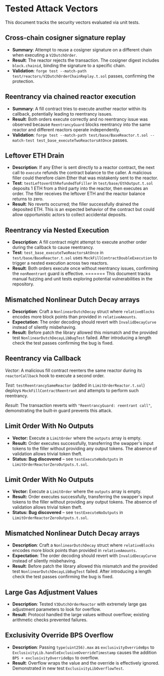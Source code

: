 # Tested Attack Vectors

This document tracks the security vectors evaluated via unit tests.

## Cross-chain cosigner signature replay
- **Summary**: Attempt to reuse a cosigner signature on a different chain when executing a `V2DutchOrder`.
- **Result**: The reactor rejects the transaction. The cosigner digest includes `block.chainid`, binding the signature to a specific chain.
- **Validation**: `forge test --match-path test/reactors/V2DutchOrderChainReplay.t.sol` passes, confirming the protection.

## Reentrancy via chained reactor execution
- **Summary**: A fill contract tries to execute another reactor within its callback, potentially leading to reentrancy issues.
- **Result**: Both orders execute correctly and no reentrancy issue was observed because `ReentrancyGuard` blocks reentrancy into the same reactor and different reactors operate independently.
- **Validation**: `forge test --match-path test/base/BaseReactor.t.sol --match-test test_base_executeTwoReactorsAtOnce` passes.


## Leftover ETH Drain
- **Description**: If any Ether is sent directly to a reactor contract, the next call to `execute` refunds the contract balance to the caller. A malicious filler could therefore claim Ether that was mistakenly sent to the reactor.
- **Test**: `testLeftoverEthRefundedToFiller` in `test/base/EthOutput.t.sol` deposits 1 ETH from a third party into the reactor, then executes an order. The filler receives the leftover ETH and the reactor balance returns to zero.
- **Result**: No reverts occurred; the filler successfully drained the deposited ETH. This is an expected behavior of the contract but could allow opportunistic actors to collect accidental deposits.


## Reentrancy via Nested Execution
- **Description**: A fill contract might attempt to execute another order during the callback to cause reentrancy.
- **Test**: `test_base_executeTwoReactorsAtOnce` in `test/base/BaseReactor.t.sol` uses `MockFillContractDoubleExecution` to trigger a nested execution across two reactors.
- **Result**: Both orders execute once without reentrancy issues, confirming the `nonReentrant` guard is effective.
=======
This document tracks manual fuzzing and unit tests exploring potential vulnerabilities in the repository.


## Mismatched Nonlinear Dutch Decay arrays
- **Description**: Craft a `NonlinearDutchDecay` struct where `relativeBlocks` encodes more block points than provided in `relativeAmounts`.
- **Expectation**: The order decoding should revert with `InvalidDecayCurve` instead of silently misbehaving.
- **Result**: Before patch the library allowed this mismatch and the provided test `NonlinearDutchDecayLibBugTest` failed. After introducing a length check the test passes confirming the bug is fixed.


## Reentrancy via Callback
*Vector*: A malicious fill contract reenters the same reactor during its `reactorCallback` hook to execute a second order.

*Test*: `testReentrancySameReactor` (added in `LimitOrderReactor.t.sol`) deploys `MockFillContractReentrant` and attempts to perform such reentrancy.

*Result*: The transaction reverts with `"ReentrancyGuard: reentrant call"`, demonstrating the built‑in guard prevents this attack.


## Limit Order With No Outputs
- **Vector:** Execute a `LimitOrder` where the `outputs` array is empty.
- **Result:** Order executes successfully, transferring the swapper's input tokens to the filler without providing any output tokens. The absence of validation allows trivial token theft.
- **Status:** **Bug discovered** – see `testExecuteNoOutputs` in `LimitOrderReactorZeroOutputs.t.sol`.


## Limit Order With No Outputs
- **Vector:** Execute a `LimitOrder` where the `outputs` array is empty.
- **Result:** Order executes successfully, transferring the swapper's input tokens to the filler without providing any output tokens. The absence of validation allows trivial token theft.
- **Status:** **Bug discovered** – see `testExecuteNoOutputs` in `LimitOrderReactorZeroOutputs.t.sol`.


## Mismatched Nonlinear Dutch Decay arrays
- **Description**: Craft a `NonlinearDutchDecay` struct where `relativeBlocks` encodes more block points than provided in `relativeAmounts`.
- **Expectation**: The order decoding should revert with `InvalidDecayCurve` instead of silently misbehaving.
- **Result**: Before patch the library allowed this mismatch and the provided test `NonlinearDutchDecayLibBugTest` failed. After introducing a length check the test passes confirming the bug is fixed.


## Large Gas Adjustment Values
- **Description**: Tested `V3DutchOrderReactor` with extremely large gas adjustment parameters to look for overflow.
- **Result**: Protocol handled the large values without overflow; existing arithmetic checks prevented failures.


## Exclusivity Override BPS Overflow
- **Description**: Passing `type(uint256).max` as `exclusivityOverrideBps` to `ExclusivityLib.handleExclusiveOverrideTimestamp` causes the addition `BPS + exclusivityOverrideBps` to overflow.
- **Result**: Overflow wraps the value and the override is effectively ignored. Demonstrated in new test `ExclusivityLibOverflowTest`.
